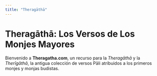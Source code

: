 ```yaml
---
title: "Theragāthā"
---
```


# Theragāthā: Los Versos de Los Monjes Mayores

Bienvenido a **Theragatha.com**, un recurso para la *Theragāthā* y la *Therīgāthā*, la antigua colección de versos Pāli atribuidos a los primeros monjes y monjas budistas.


